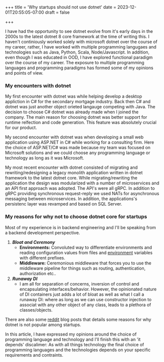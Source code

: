 +++
title = 'Why startups should not use dotnet'
date = 2023-12-01T20:55:05-07:00
draft = false

+++


I have had the opportunity to see dotnet evolve from it's early days in the 2000s to the latest dotnet 8 core framework at the time of writing this. I haven't continiously worked solely with microsoft dotnet over the course of my career, rather, I have worked with multiple programming langugaes and technologies such as Java, Python, Scala, Node/Javascript. In addition, even though I was educated in OOD, I have explored functional paradigm over the course of my career. 
The exposure to multiple programming languages and programming paradigms has formed some of my opinions and points of view. 

### My encounters with dotnet
My first encounter with dotnet was while helping develop a desktop appliction in C# for the secondary mortgage industry. Back then C# and dotnet was just another object orieted langauge competing with Java. The decision to choose C# dotnet was already made when I joined the company. The main reason for choosing dotnet was better support for runtime relfection and code generation. This feature was absolutely crucial for our product.  

My second encounter with dotnet was when developing a small web application using ASP.NET in C# while working for a consulting firm. Here the choice of ASP.NET/C# was made because my team was focused on Microsoft solutions and we could choose any programming language or technology as long as it was Microsoft. 

My most recent encounter with dotnet consisted of migrating and rewriting/redesigning a legacy monolith application written in dotnet framework to the latest dotnet core. While migrating/rewriting the application the design was modularized with a number of microservices and an API first approach was adopted. The API's were all gRPC. In addition to gRPC providing synchronous request-reply we used NATs for asynchronous messaging between microservices. In addition, the applications's persistenc layer was revamped and based on SQL Server.

### My reasons for why not to choose dotnet core for startups
Most of my experience is in backend engineering and I'll be speaking from a backend development perspective. 

1. ***Bloat and Ceremony***
      - **Environments:** 
      Convoluted way to differentiate environments and reading configuration values from files and [environment](https://learn.microsoft.com/en-us/aspnet/core/fundamentals/environments?view=aspnetcore-8.0) variables with different prefixes. 
      - **Middleware:** Ceremonious middleware that forces you to use the middleware pipeline for things such as routing, authentication, authorization etc..
2. ***Runaway DI***
      - I am all for separation of concerns, inversion of control and encapsulating interfaces/behavior. However, the opinionated nature of DI containers just adds a lot of bloat as well as what I call a runaway DI: where as long as we can use constructor injection to associat with any other object of any class, leads to a plethora of classes/objects. 





There are also some [reddit](https://www.reddit.com/r/dotnet/comments/16fu7o0/why_isnt_dotnet_core_popular_among_startups/) blog posts that details some reasons for why dotnet is not popular among startups. 



In this article, I have expressed my opinions around the choice of programming language and technology and I'll finish this with an 'it depends' discalimer: As with all things technology the final choice of programming languages and the technologies depends on your specific requirements and contraints. 